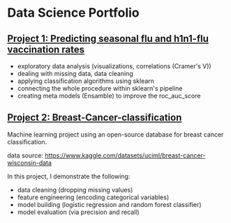 # Data Science Portfolio

## [Project 1: Predicting seasonal flu and h1n1-flu vaccination rates](https://github.com/vrda23/Vaccination-ML)
- exploratory data analysis (visualizations, correlations (Cramer's V))
- dealing with missing data, data cleaning
- applying classification algorithms using sklearn
- connecting the whole procedure within sklearn's pipeline
- creating meta models (Ensamble) to improve the roc_auc_score


## [Project 2: Breast-Cancer-classification](https://github.com/vrda23/Breast-Cancer-classification)

Machine learning project using an open-source database for breast cancer classification.

data source: https://www.kaggle.com/datasets/uciml/breast-cancer-wisconsin-data

In this project, I demonstrate the following:
- data cleaning (dropping missing values)
- feature engineering (encoding categorical variables)
- model building (logistic regression and random forest classifier)
- model evaluation (via precision and recall)
